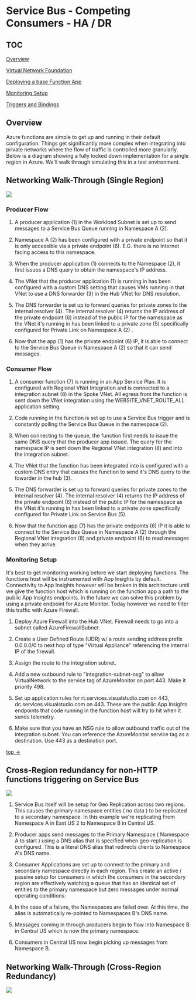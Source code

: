 # Service Bus - Competing Consumers - HA / DR

## TOC

[Overview](#Overview)

[Virtual Network Foundation](#Virtual-Network-Foundation)

[Deploying a base Function App](#Deploying-a-base-Function-App)

[Monitoring Setup](#Monitoring-Setup)

[Triggers and Bindings](#Triggers-and-Bindings)  

## Overview

Azure functions are  simple to get up and running in their default configuration. Things get significantly more complex when integrating into private networks where the flow of traffic is controlled more granularly. Below is a diagram showing a fully locked down implementation for a single region in Azure. We'll walk through simulating this in a test environment.  


## Networking Walk-Through (Single Region)
![](images/networkingsingle.png)
### Producer Flow
1. A producer application (1) in the Workload Subnet is set up to send messages to a Service Bus Queue running in Namespace A (2).  

2. Namespace A (2) has been configured with a private endpoint so that it is only accessible via a private endpoint (6). E.G. there is no Internet facing access to this namespace.  

3. When the producer application (1) connects to the Namespace (2), it first issues a DNS query to obtain the namespace's IP address.  

4. The VNet that the producer application (1) is running in has been configured with a custom DNS setting that causes VMs running in that VNet to use a DNS forwarder (3) in the Hub VNet for DNS resolution.  

5. The DNS forwarder is set up to forward queries for private zones to the internal resolver (4). The internal resolver (4) returns the IP address of the private endpoint (6) instead of the public IP for the namespace as the VNet it's running in has been linked to a private zone (5) specifically configured for Private Link on Namespace A (2) .  

6. Now that the app (1) has the private endpoint (6) IP, it is able to connect to the Service Bus Queue in Namespace A (2) so that it can send messages.  

### Consumer Flow
1. A consumer function (7) is running in an App Service Plan. It is configured with Regional VNet Integration and is connected to a integration subnet (8) in the Spoke VNet. All egress from the function is sent down the VNet integration using the WEBSITE_VNET_ROUTE_ALL application setting.  

2. Code running in the function is set up to use a Service Bus trigger and is constantly polling the Service Bus Queue in the namespace (2).  

3. When connecting to the queue, the function first needs to issue the same DNS query that the producer app issued. The query for the namespace IP is sent down the Regional VNet integration (8) and into the integration subnet.  

4. The VNet that the function has been integrated into is configured with a custom DNS entry that causes the function to send it's DNS query to the fowarder in the hub (3).  

5. The DNS forwarder is set up to forward queries for private zones to the internal resolver (4). The internal resolver (4) returns the IP address of the private endpoint (6) instead of the public IP for the namespace as the VNet it's running in has been linked to a private zone specifically configured for Private Link on Service Bus (5).   

6. Now that the function app (7) has the private endpoints (6) IP it is able to connect to the Service Bus Queue in Namespace A (2) through the Regional VNet integration (8) and private endpoint (6) to read messages when they arrive.  

### Monitoring Setup

It's best to get monitoring working before we start deploying functions. The functions host will be instrumented with App Insights by default. Connectivity to App Insights however will be broken in this architecture until we give the function host which is running on the function app a path to the public App Insights endpoints. In the future we can solve this problem by using a private endpoint for Azure Monitor. Today however we need to filter this traffic with Azure Firewall.

1. Deploy Azure Firewall into the Hub VNet. Firewall needs to go into a subnet called AzureFirewallSubnet.  

2. Create a User Defined Route (UDR) w/ a route sending address prefix 0.0.0.0/0 to next hop of type "Virtual Appliance" referencing the internal IP of the firewall.  

3. Assign the route to the integration subnet.  

4. Add a new outbound rule to "integration-subnet-nsg" to allow VirtualNetwork to the service tag of AzureMonitor on port 443. Make it priority 498.  

5. Set up application rules for rt.services.visualstudio.com on 443, dc.services.visualstudio.com on 443. These are the public App Insights endpoints that code running in the function host will try to hit when it sends telemetry.  

6. Make sure that you have an NSG rule to allow outbound traffic out of the integration subnet. You can reference the AzureMonitor service tag as a destination. Use 443 as a destination port. 

[top ->](#TOC)  

## Cross-Region redundancy for non-HTTP functions triggering on Service Bus
![](images/networkingDR.png)
1. Service Bus itself will be setup for Geo Replication across two regions. This causes the primary namespace entities ( no data ) to be replicated to a secondary namespace. In this example we're replicating From Namespace A in East US 2 to Namespace B in Central US.  

2. Producer apps send messages to the Primary Namespace ( Namespace A to start ) using a DNS alias that is specified when geo-replication is configured. This is a literal DNS alias that redirects clients to Namespace A's DNS name.  

3. Consumer Applications are set up to connect to the primary and secondary namespace directly in each region. This create an active / passive setup for consumers in which the consumers in the secondary region are effectively watching a queue that has an identical set of entities to the primary namespace but zero messages under normal operating conditions.

4. In the case of a failure, the Namespaces are failed over. At this time, the alias is automatically re-pointed to Namespaces B's DNS name.  

5. Messages coming in through producers begin to flow into Namespace B in Central US which is now the primary namespace.

6. Consumers in Central US now begin picking up messages from Namespace B.



## Networking Walk-Through (Cross-Region Redundancy)
![](images/networkingmulti.png)
